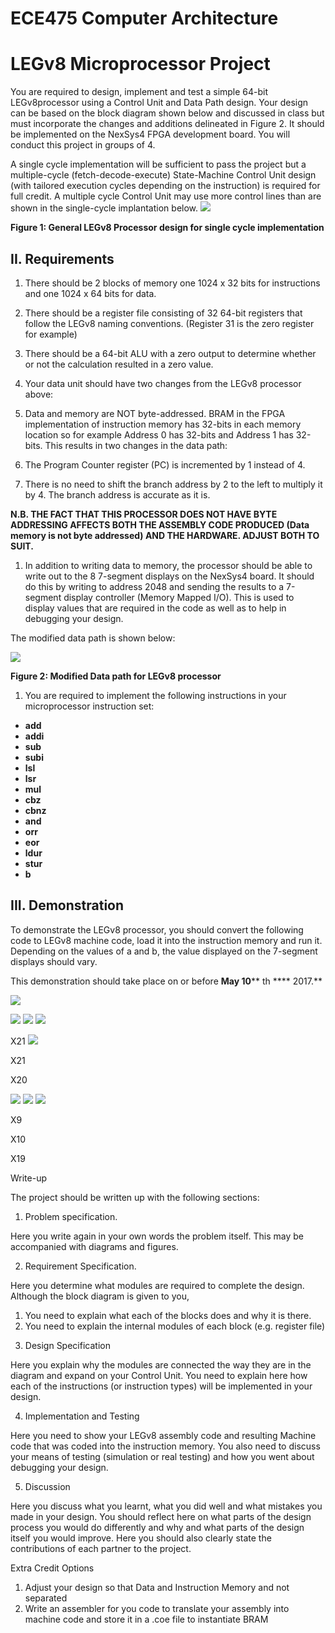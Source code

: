 # ECE475 Computer Architecture

# LEGv8 Microprocessor Project

You are required to design, implement and test a simple 64-bit LEGv8processor using a Control Unit and Data Path design. Your design can be based on the block diagram shown below and discussed in class but must incorporate the changes and additions delineated in Figure 2. It should be implemented on the NexSys4 FPGA development board. You will conduct this project in groups of 4.

A single cycle implementation will be sufficient to pass the project but a multiple-cycle (fetch-decode-execute) State-Machine Control Unit design (with tailored execution cycles depending on the instruction) is required for full credit. A multiple cycle Control Unit may use more control lines than are shown in the single-cycle implantation below. ![](RackMultipart20200615-4-16dbf3d_html_ac3594967d91402b.png)

**Figure 1: General LEGv8 Processor design for single cycle implementation**

## II. Requirements

1. There should be 2 blocks of memory one 1024 x 32 bits for instructions and one 1024 x 64 bits for data.
2. There should be a register file consisting of 32 64-bit registers that follow the LEGv8 naming conventions. (Register 31 is the zero register for example)
3. There should be a 64-bit ALU with a zero output to determine whether or not the calculation resulted in a zero value.
4. Your data unit should have two changes from the LEGv8 processor above:

1. Data and memory are NOT byte-addressed. BRAM in the FPGA implementation of instruction memory has 32-bits in each memory location so for example Address 0 has 32-bits and Address 1 has 32-bits. This results in two changes in the data path:
  1. The Program Counter register (PC) is incremented by 1 instead of 4.
  2. There is no need to shift the branch address by 2 to the left to multiply it by 4. The branch address is accurate as it is.

**N.B. THE FACT THAT THIS PROCESSOR DOES NOT HAVE BYTE ADDRESSING AFFECTS BOTH THE ASSEMBLY CODE PRODUCED (Data memory is not byte addressed) AND THE HARDWARE. ADJUST BOTH TO SUIT.**

1. In addition to writing data to memory, the processor should be able to write out to the 8 7-segment displays on the NexSys4 board. It should do this by writing to address 2048 and sending the results to a 7-segment display controller (Memory Mapped I/O). This is used to display values that are required in the code as well as to help in debugging your design.

The modified data path is shown below:

![](RackMultipart20200615-4-16dbf3d_html_e2dd3a388f239138.gif)

**Figure 2: Modified Data path for LEGv8 processor**

1. You are required to implement the following instructions in your microprocessor instruction set:

- **add**
- **addi**
- **sub**
- **subi**
- **lsl**
- **lsr**
- **mul**
- **cbz**
- **cbnz**
- **and**
- **orr**
- **eor**
- **ldur**
- **stur**
- **b**

## III. Demonstration

To demonstrate the LEGv8 processor, you should convert the following code to LEGv8 machine code, load it into the instruction memory and run it. Depending on the values of a and b, the value displayed on the 7-segment displays should vary.

This demonstration should take place on or before **May 10**** th **** 2017.**

![](RackMultipart20200615-4-16dbf3d_html_5dd3ff40ad2a5049.png)

![](RackMultipart20200615-4-16dbf3d_html_b9ff10aeda8274dc.gif) ![](RackMultipart20200615-4-16dbf3d_html_b9ff10aeda8274dc.gif) ![](RackMultipart20200615-4-16dbf3d_html_b9ff10aeda8274dc.gif)

X21 ![](RackMultipart20200615-4-16dbf3d_html_f0cffef90a565020.png)

X21

X20

![](RackMultipart20200615-4-16dbf3d_html_b9ff10aeda8274dc.gif) ![](RackMultipart20200615-4-16dbf3d_html_b9ff10aeda8274dc.gif) ![](RackMultipart20200615-4-16dbf3d_html_fdcc087195993bcb.gif)

X9

X10

X19

Write-up

The project should be written up with the following sections:

1) Problem specification.

Here you write again in your own words the problem itself. This may be accompanied with diagrams and figures.

2) Requirement Specification.

Here you determine what modules are required to complete the design. Although the block diagram is given to you,

1. You need to explain what each of the blocks does and why it is there.
2. You need to explain the internal modules of each block (e.g. register file)

3) Design Specification

Here you explain why the modules are connected the way they are in the diagram and expand on your Control Unit. You need to explain here how each of the instructions (or instruction types) will be implemented in your design.

4) Implementation and Testing

Here you need to show your LEGv8 assembly code and resulting Machine code that was coded into the instruction memory. You also need to discuss your means of testing (simulation or real testing) and how you went about debugging your design.

5) Discussion

Here you discuss what you learnt, what you did well and what mistakes you made in your design. You should reflect here on what parts of the design process you would do differently and why and what parts of the design itself you would improve. Here you should also clearly state the contributions of each partner to the project.

Extra Credit Options

1. Adjust your design so that Data and Instruction Memory and not separated
2. Write an assembler for you code to translate your assembly into machine code and store it in a .coe file to instantiate BRAM
